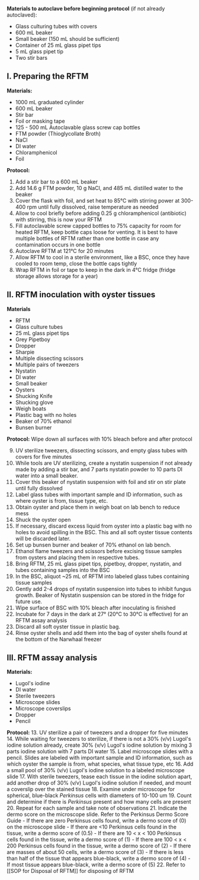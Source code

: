 **Materials to autoclave before beginning protocol** (if not already autoclaved):
- Glass culturing tubes with covers 
- 600 mL beaker
- Small beaker (150 mL should be sufficient)
- Container of 25 mL glass pipet tips 
- 5 mL glass pipet tip
- Two stir bars

## I. Preparing the RFTM
**Materials:**
- 1000 mL graduated cylinder
- 600 mL beaker 
- Stir bar 
- Foil or masking tape
- 125 - 500 mL Autoclavable glass screw cap bottles
- FTM powder (Thioglycollate Broth)
- NaCl
- DI water
- Chloramphenicol
- Foil

**Protocol:**
1. Add a stir bar to a 600 mL beaker
2. Add 14.6 g FTM powder, 10 g NaCl, and 485 mL distilled water to the beaker
3. Cover the flask with foil, and set heat to 85°C with stirring power at 300-400 rpm until fully dissolved, raise temperature as needed
4. Allow to cool briefly before adding 0.25 g chloramphenicol (antibiotic) with stirring, this is now your RFTM
5. Fill autoclavable screw capped bottles to 75% capacity for room for heated RFTM, keep bottle caps loose for venting. It is best to have multiple bottles of RFTM rather than one bottle in case any contamination occurs in one bottle
6. Autoclave RFTM at 121°C for 20 minutes
7. Allow RFTM to cool in a sterile environment, like a BSC, once they have cooled to room temp, close the bottle caps tightly
8. Wrap RFTM in foil or tape to keep in the dark in 4°C fridge (fridge storage allows storage for a year)

## II. RFTM inoculation with oyster tissues
**Materials**
- RFTM
- Glass culture tubes
- 25 mL glass pipet tips
- Grey Pipetboy
- Dropper
- Sharpie
- Multiple dissecting scissors
- Multiple pairs of tweezers 
- Nystatin
- DI water
- Small beaker
- Oysters 
- Shucking Knife
- Shucking glove
- Weigh boats
- Plastic bag with no holes
- Beaker of 70% ethanol 
- Bunsen burner

**Protocol:**
Wipe down all surfaces with 10% bleach before and after protocol

9. UV sterilize tweezers, dissecting scissors, and empty glass tubes with covers for five minutes
10. While tools are UV sterilizing, create a nystatin suspension if not already made by adding a stir bar, and 7 parts nystatin powder to 10 parts DI water into a small beaker. 
11. Cover this beaker of nystatin suspension with foil and stir on stir plate until fully dissolved
12. Label glass tubes with important sample and ID information, such as where oyster is from, tissue type, etc.
13. Obtain oyster and place them in weigh boat on lab bench to reduce mess
14. Shuck the oyster open
15. If necessary, discard excess liquid from oyster into a plastic bag with no holes to avoid spilling in the BSC. This and all soft oyster tissue contents will be discarded later. 
16. Set up bunsen burner and beaker of 70% ethanol on lab bench. 
17. Ethanol flame tweezers and scissors before excising tissue samples from oysters and placing them in respective tubes.
18. Bring RFTM, 25 mL glass pipet tips, pipetboy, dropper, nystatin, and tubes containing samples into the BSC 
19. In the BSC, aliquot ~25 mL of RFTM into labeled glass tubes containing tissue samples
20. Gently add 2-4 drops of nystatin suspension into tubes to inhibit fungus growth. Beaker of Nystatin suspension can be stored in the fridge for future use. 
21. Wipe surface of BSC with 10% bleach after inoculating is finished
22. Incubate for 7 days in the dark at 27° (20°C to 30°C is effective) for an RFTM assay analysis
23. Discard all soft oyster tissue in plastic bag. 
24. Rinse oyster shells and add them into the bag of oyster shells found at the bottom of the Narwhaal freezer

## III. RFTM assay analysis
**Materials:**
- Lugol's iodine
- DI water
- Sterile tweezers
- Microscope slides
- Microscope coverslips
- Dropper
- Pencil

**Protocol:**
13. UV sterilize a pair of tweezers and a dropper for five minutes
14. While waiting for tweezers to sterilize, if there is not a 30% (v/v) Lugol's iodine solution already, create 30% (v/v) Lugol's iodine solution by mixing 3 parts iodine solution with 7 parts DI water
15. Label microscope slides with a pencil. Slides are labeled with important sample and ID information, such as which oyster the sample is from, what species, what tissue type, etc
16. Add a small pool of 30% (v/v) Lugol's iodine solution to a labeled microscope slide
17. With sterile tweezers, tease each tissue in the iodine solution apart, add another drop of 30% (v/v) Lugol's iodine solution if needed, and mount a coverslip over the stained tissue
18. Examine under microscope for spherical, blue-black *Perkinsus* cells with diameters of 10-100 um
19. Count and determine if there is *Perkinsus* present and how many cells are present
20. Repeat for each sample and take note of observations
21. Indicate the dermo score on the microscope slide. Refer to the Perkinsus Dermo Score Guide
	- If there are zero Perkinsus cells found, write a dermo score of (0) on the microscope slide
	- If there are <10 Perkinsus cells found in the tissue, write a dermo score of (0.5)
	- If there are 10 < x < 100 Perkinsus cells found in the tissue, write a dermo score of (1)
	- If there are 100 < x < 200 Perkinsus cells found in the tissue, write a dermo score of (2)
	- If there are masses of about 50 cells, write a dermo score of (3)
	- If there is less than half of the tissue that appears blue-black, write a dermo score of (4)
	- If most tissue appears blue-black, write a dermo score of (5)
22. Refer to [[SOP for Disposal of RFTM]] for disposing of RFTM
